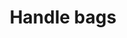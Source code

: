 ---
title: Handle bags
image: src/assets/images/biobag.jpeg
imageAlt: Biodegradable vest bags
products:
  - title: S PLAIN
    subtitle: Vest bag
    specs:
      - "Dimension: 15 x 17 inches"
      - "Gusset: 2 x 2.5 inches"
      - "Thickness: 20 microns"
  - title: XL19 PLAIN
    subtitle: Vest bag
    specs:
      - "Dimension: 17.5 x 19 inches"
      - "Gusset: 2 x 3 inches"
      - "Thickness: 25 microns"
  - title: 3XL PLAIN
    subtitle: Vest bag
    specs:
      - "Dimension: 27 x 25 inches"
      - "Gusset: 2 x 5.5 inches"
      - "Thickness: 20 microns"
  - title: 15*20
    subtitle: Die cut handle bag
    specs:
      - "Dimension: 15 x 20 inches"
      - "Thickness: 70 microns"
---